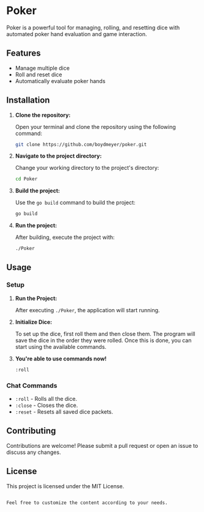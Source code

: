 # Poker

Poker is a powerful tool for managing, rolling, and resetting dice with automated poker hand evaluation and game interaction.

## Features

- Manage multiple dice
- Roll and reset dice
- Automatically evaluate poker hands

## Installation

1. **Clone the repository:**

   Open your terminal and clone the repository using the following command:

   ```bash
   git clone https://github.com/boydmeyer/poker.git
   ```

2. **Navigate to the project directory:**

   Change your working directory to the project's directory:

   ```bash
   cd Poker
   ```

3. **Build the project:**

   Use the `go build` command to build the project:

   ```bash
   go build
   ```

4. **Run the project:**

   After building, execute the project with:

   ```bash
   ./Poker
   ```

## Usage

### Setup

1. **Run the Project:**

   After executing `./Poker`, the application will start running.

2. **Initialize Dice:**

   To set up the dice, first roll them and then close them. The program will save the dice in the order they were rolled. Once this is done, you can start using the available commands.

3. **You're able to use commands now!**
   ```bash
   :roll
   ```

### Chat Commands

- `:roll` - Rolls all the dice.
- `:close` - Closes the dice.
- `:reset` - Resets all saved dice packets.

## Contributing

Contributions are welcome! Please submit a pull request or open an issue to discuss any changes.

## License

This project is licensed under the MIT License.

```

Feel free to customize the content according to your needs.
```

